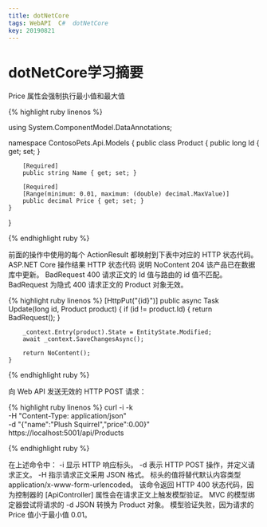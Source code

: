 ```yaml
---
title: dotNetCore
tags: WebAPI  C#  dotNetCore
key: 20190821
---
```


dotNetCore学习摘要
===============

Price 属性会强制执行最小值和最大值

{% highlight ruby linenos %}

using System.ComponentModel.DataAnnotations;

namespace ContosoPets.Api.Models
{
    public class Product
    {
        public long Id { get; set; }

        [Required]
        public string Name { get; set; }

        [Required]
        [Range(minimum: 0.01, maximum: (double) decimal.MaxValue)]
        public decimal Price { get; set; }
    }
}

{% endhighlight ruby %}



前面的操作中使用的每个 ActionResult 都映射到下表中对应的 HTTP 状态代码。
ASP.NET Core
操作结果 HTTP 状态代码 说明
NoContent 204 该产品已在数据库中更新。
BadRequest 400 请求正文的 Id 值与路由的 id 值不匹配。
BadRequest 为隐式 400 请求正文的 Product 对象无效。

{% highlight ruby linenos %}
[HttpPut("{id}")]
	public async Task<IActionResult> Update(long id, Product product)
	{
		if (id != product.Id)
		{
			return BadRequest();
		}

		_context.Entry(product).State = EntityState.Modified;
		await _context.SaveChangesAsync();

		return NoContent();
	}
{% endhighlight ruby %}



向 Web API 发送无效的 HTTP POST 请求：

{% highlight ruby linenos %}
curl -i -k \
    -H "Content-Type: application/json" \
    -d "{\"name\":\"Plush Squirrel\",\"price\":0.00}" \
    https://localhost:5001/api/Products
	
{% endhighlight ruby %}

在上述命令中：
-i 显示 HTTP 响应标头。
-d 表示 HTTP POST 操作，并定义请求正文。
-H 指示请求正文采用 JSON 格式。 标头的值将替代默认内容类型 application/x-www-form-urlencoded。
该命令返回 HTTP 400 状态代码，因为控制器的 [ApiController] 属性会在请求正文上触发模型验证。 MVC 的模型绑定器尝试将请求的 -d JSON 转换为 Product 对象。 模型验证失败，因为请求的 Price 值小于最小值 0.01。